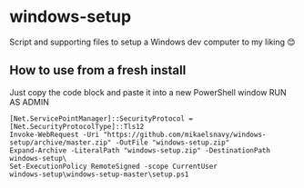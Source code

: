 # windows-setup
Script and supporting files to setup a Windows dev computer to my liking 😊

## How to use from a fresh install
Just copy the code block and paste it into a new PowerShell window RUN AS ADMIN

```
[Net.ServicePointManager]::SecurityProtocol = [Net.SecurityProtocolType]::Tls12
Invoke-WebRequest -Uri "https://github.com/mikaelsnavy/windows-setup/archive/master.zip" -OutFile "windows-setup.zip"
Expand-Archive -LiteralPath "windows-setup.zip" -DestinationPath windows-setup\
Set-ExecutionPolicy RemoteSigned -scope CurrentUser
windows-setup\windows-setup-master\setup.ps1
```